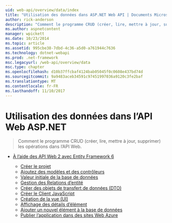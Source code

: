 ```yaml
---
uid: web-api/overview/data/index
title: "Utilisation des données dans ASP.NET Web API | Documents Microsoft"
author: rick-anderson
description: "Comment le programme CRUD (créer, lire, mettre à jour, supprimer) les opérations dans l’API Web."
ms.author: aspnetcontent
manager: wpickett
ms.date: 10/23/2014
ms.topic: article
ms.assetid: 995cbe38-7dbd-4c36-a5d0-a761944c7636
ms.technology: dotnet-webapi
ms.prod: .net-framework
msc.legacyurl: /web-api/overview/data
msc.type: chapter
ms.openlocfilehash: d10b37ffcbaf4124bab05045f0c0608e437bd74d
ms.sourcegitcommit: 9a9483aceb34591c97451997036a9120c3fe2baf
ms.translationtype: MT
ms.contentlocale: fr-FR
ms.lasthandoff: 11/10/2017
---
```

<a name="working-with-data-in-aspnet-web-api"></a>Utilisation des données dans l’API Web ASP.NET
====================
> Comment le programme CRUD (créer, lire, mettre à jour, supprimer) les opérations dans l’API Web.


- [À l’aide des API Web 2 avec Entity Framework 6](using-web-api-with-entity-framework/index.md)

    - [Créer le projet](using-web-api-with-entity-framework/part-1.md)
    - [Ajoutez des modèles et des contrôleurs](using-web-api-with-entity-framework/part-2.md)
    - [Valeur initiale de la base de données](using-web-api-with-entity-framework/part-3.md)
    - [Gestion des Relations d’entité](using-web-api-with-entity-framework/part-4.md)
    - [Créer des objets de transfert de données (DTO)](using-web-api-with-entity-framework/part-5.md)
    - [Créer le Client JavaScript](using-web-api-with-entity-framework/part-6.md)
    - [Création de la vue (UI)](using-web-api-with-entity-framework/part-7.md)
    - [Affichage des détails d’élément](using-web-api-with-entity-framework/part-8.md)
    - [Ajouter un nouvel élément à la base de données](using-web-api-with-entity-framework/part-9.md)
    - [Publier l’application dans des sites Web Azure](using-web-api-with-entity-framework/part-10.md)
